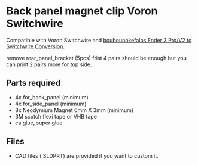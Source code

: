 # Back panel magnet clip Voron Switchwire
Compatible with Voron Switchwire and [boubounokefalos Ender 3 Pro/V2 to Switchwire Conversion](https://github.com/boubounokefalos/Ender_SW).

remove rear_panel_bracket (5pcs) frist
4 pairs should be enough but you can print 2 pairs more for top side.

## Parts required
* 4x for_back_panel (minimum)
* 4x for_side_panel (minimum)
* 8x Neodymium Magnet 6mm X 3mm (minimum)
* 3M scotch flexi tape or VHB tape
* ca glue, super glue

## Files
* CAD files (.SLDPRT) are provided if you want to custom it.
